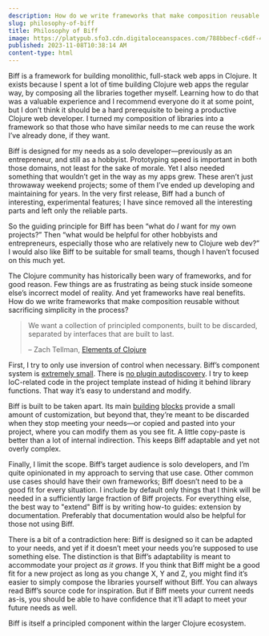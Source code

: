 ```yaml
---
description: How do we write frameworks that make composition reusable without sacrificing simplicity in the process?
slug: philosophy-of-biff
title: Philosophy of Biff
image: https://platypub.sfo3.cdn.digitaloceanspaces.com/788bbecf-c6df-4c21-bfe8-3aa50ff44078
published: 2023-11-08T10:38:14 AM
content-type: html
---
```


<p>Biff is a framework for building monolithic, full-stack web apps in Clojure. It exists because I spent a lot of time building Clojure web apps the regular way, by composing all the libraries together myself. Learning how to do that was a valuable experience and I recommend everyone do it at some point, but I don&rsquo;t think it should be a hard prerequisite to being a productive Clojure web developer. I turned my composition of libraries into a framework so that those who have similar needs to me can reuse the work I&rsquo;ve already done, if they want.</p>
<p>Biff is designed for my needs as a solo developer&mdash;previously as an entrepreneur, and still as a hobbyist. Prototyping speed is important in both those domains, not least for the sake of morale. Yet I also needed something that wouldn&rsquo;t get in the way as my apps grew. These aren&rsquo;t just throwaway weekend projects; some of them I&rsquo;ve ended up developing and maintaining for years. In the very first release, Biff had a bunch of interesting, experimental features; I have since removed all the interesting parts and left only the reliable parts.</p>
<p>So the guiding principle for Biff has been &ldquo;what do <em>I</em> want for my own projects?&rdquo; Then &ldquo;what would be helpful for other hobbyists and entrepreneurs, especially those who are relatively new to Clojure web dev?&rdquo; I would also like Biff to be suitable for small teams, though I haven&rsquo;t focused on this much yet.</p>
<p>The Clojure community has historically been wary of frameworks, and for good reason. Few things are as frustrating as being stuck inside someone else&rsquo;s incorrect model of reality. And yet frameworks have real benefits. How do we write frameworks that make composition reusable without sacrificing simplicity in the process?</p>
<blockquote>
<p>We want a collection of principled components, built to be discarded, separated by interfaces that are built to last.</p>
<p>&ndash; Zach Tellman, <a href="https://elementsofclojure.com/">Elements of Clojure</a></p>
</blockquote>
<p>First, I try to only use inversion of control when necessary. Biff&rsquo;s component system is <a href="https://github.com/jacobobryant/biff/blob/53683b11ed0da197cbe571c879820b19dc58f5cd/example/src/com/example.clj#L61-L92">extremely small</a>. There is <a href="https://github.com/jacobobryant/biff/blob/53683b11ed0da197cbe571c879820b19dc58f5cd/example/src/com/example.clj#L17-L22">no plugin autodiscovery</a>. I try to keep IoC-related code in the project template instead of hiding it behind library functions. That way it&rsquo;s easy to understand and modify.</p>
<p>Biff is built to be taken apart. Its main <a href="https://github.com/jacobobryant/biff/blob/53683b11ed0da197cbe571c879820b19dc58f5cd/example/src/com/example.clj#L63-L71">building</a> <a href="https://github.com/jacobobryant/biff/blob/53683b11ed0da197cbe571c879820b19dc58f5cd/example/src/com/example.clj#L19">blocks</a> provide a small amount of customization, but beyond that, they&rsquo;re meant to be discarded when they stop meeting your needs&mdash;or copied and pasted into your project, where you can modify them as you see fit. A little copy-paste is better than a lot of internal indirection. This keeps Biff adaptable and yet not overly complex.</p>
<p>Finally, I limit the scope. Biff&rsquo;s target audience is solo developers, and I&rsquo;m quite opinionated in my approach to serving that use case. Other common use cases should have their own frameworks; Biff doesn&rsquo;t need to be a good fit for every situation. I include by default only things that I think will be needed in a sufficiently large fraction of Biff projects. For everything else, the best way to "extend" Biff is by writing how-to guides: extension by documentation. Preferably that documentation would also be helpful for those not using Biff.</p>
<p>There is a bit of a contradiction here: Biff is designed so it can be adapted to your needs, and yet if it doesn&rsquo;t meet your needs you&rsquo;re supposed to use something else. The distinction is that Biff&rsquo;s adaptability is meant to accommodate your project <em>as it grows</em>. If you think that Biff might be a good fit for a new project as long as you change X, Y and Z, you might find it&rsquo;s easier to simply compose the libraries yourself without Biff. You can always read Biff&rsquo;s source code for inspiration. But if Biff meets your current needs as-is, you should be able to have confidence that it&rsquo;ll adapt to meet your future needs as well.</p>
<p>Biff is itself a principled component within the larger Clojure ecosystem.</p>